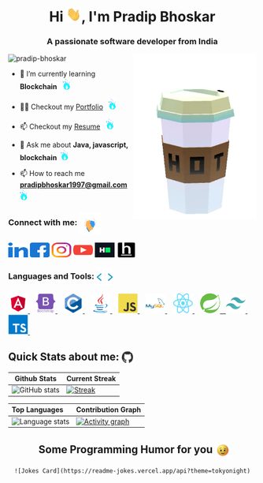 <!-- ### Hi there 👋 -->

<!--
**pradip-bhoskar/pradip-bhoskar** is a ✨ _special_ ✨ repository because its `README.md` (this file) appears on your GitHub profile.

Here are some ideas to get you started:

- 🔭 I’m currently working on ...
- 🌱 I’m currently learning ...
- 👯 I’m looking to collaborate on ...
- 🤔 I’m looking for help with ...
- 💬 Ask me about ...
- 📫 How to reach me: ...
- 😄 Pronouns: ...
- ⚡ Fun fact: ...
-->
<!-- 
![MasterHead](https://raw.githubusercontent.com/pradip-bhoskar/pradip-bhoskar/main/readme/images/gif/github_profile.gif) -->


<h1 align="center">Hi <img
        src="https://raw.githubusercontent.com/pradip-bhoskar/pradip-bhoskar/main/readme/images/gif/wave.gif"
        width=30px height='30px'>, I'm Pradip Bhoskar</h1>
<h3 align="center">A passionate software developer from India</h3>
<img align="right" width="250" src="https://raw.githubusercontent.com/pradip-bhoskar/pradip-bhoskar/main/readme/images/gif/hot.webp">

<!-- profile view -->
<p align="left"> <img
        src="https://komarev.com/ghpvc/?username=pradip-bhoskar&label=Profile%20views&color=0e75b6&style=flat"
        alt="pradip-bhoskar" /> </p>

<!-- profile view end  -->
- 🌱 I’m currently learning **Blockchain** &nbsp; <img width="15" src="https://raw.githubusercontent.com/pradip-bhoskar/pradip-bhoskar/main/readme/images/gif/fire_water.webp">

<!-- Portfolio -->
- 👨‍💻 Checkout my [Portfolio](https://pradipbhoskar.com/) &nbsp; <img width="15" src="https://raw.githubusercontent.com/pradip-bhoskar/pradip-bhoskar/main/readme/images/gif/fire_water.webp">


<!-- Resume -->
- 📫 Checkout my [Resume](https://drive.google.com/file/d/1c5E-FGUr_xLfClISFKc2ubavxyVTKaEK/view) &nbsp; <img width="15" src="https://raw.githubusercontent.com/pradip-bhoskar/pradip-bhoskar/main/readme/images/gif/fire_water.webp">


- 💬 Ask me about **Java, javascript, blockchain**&nbsp; <img width="15"
    src="https://raw.githubusercontent.com/pradip-bhoskar/pradip-bhoskar/main/readme/images/gif/fire_water.webp">

- 📫 How to reach me **pradipbhoskar1997@gmail.com** &nbsp; <img width="15"
    src="https://raw.githubusercontent.com/pradip-bhoskar/pradip-bhoskar/main/readme/images/gif/fire_water.webp">


<!-- Connect with me -->

<h3 align="left">Connect with me: <img src = "https://raw.githubusercontent.com/pradip-bhoskar/pradip-bhoskar/main/readme/images/gif/handShake.gif" width = 44px height=44px align="center"></h3>
<p align="left">
    <!-- <a href="https://twitter.com/pradip_bhoskar" target="blank"><img align="center"
            src="https://raw.githubusercontent.com/pradip-bhoskar/pradip-bhoskar/main/readme/images/social/twitter.svg"
            alt="pradip_bhoskar" height="30" width="40" /></a> -->
    <a href="https://linkedin.com/in/pradip-bhoskar-218911171" target="blank"><img align="center"
            src="https://raw.githubusercontent.com/pradip-bhoskar/pradip-bhoskar/main/readme/images/social/linked-in-alt.svg"
            alt="pradip-bhoskar-218911171" height="30" width="40" /></a>
    <a href="https://fb.com/pradip.bhoskar.3" target="blank"><img align="center"
            src="https://raw.githubusercontent.com/pradip-bhoskar/pradip-bhoskar/main/readme/images/social/facebook.svg"
            alt="pradip.bhoskar.3" height="30" width="40" /></a>
    <a href="https://instagram.com/pradip_bhoskar" target="blank"><img align="center"
            src="https://raw.githubusercontent.com/pradip-bhoskar/pradip-bhoskar/main/readme/images/social/instagram.svg"
            alt="pradip_bhoskar" height="30" width="40" /></a>
    <a href="https://www.youtube.com/channel/UCgqy61ayV4bRT2bEoBEjRwA" target="blank"><img align="center"
            src="https://raw.githubusercontent.com/pradip-bhoskar/pradip-bhoskar/main/readme/images/social/youtube.svg"
            alt="ucgqy61ayv4brt2beobejrwa" height="30" width="40" /></a>
    <a href="https://www.hackerrank.com/pradipbhoskar191" target="blank"><img align="center"
            src="https://raw.githubusercontent.com/pradip-bhoskar/pradip-bhoskar/main/readme/images/social/hackerrank.svg"
            alt="pradipbhoskar191" height="30" width="40" /></a>
    <a href="https://www.hackerearth.com/@pradipbhoskar1997" target="blank"><img align="center"
            src="https://raw.githubusercontent.com/pradip-bhoskar/pradip-bhoskar/main/readme/images/social/hackerearth.svg"
            alt="pradipbhoskar1997" height="30" width="40" /></a>
</p>

<!-- Tools and Languages  -->
<h3 align="left">Languages and Tools: <img src = "https://raw.githubusercontent.com/pradip-bhoskar/pradip-bhoskar/main/readme/images/gif/code.gif" width = 34px height=34px align="center"></h3>
<p align="left">
    <a href="https://angular.io" target="_blank" rel="noreferrer"> <img
            src="https://raw.githubusercontent.com/pradip-bhoskar/pradip-bhoskar/main/readme/images/languages/angular.svg" alt="angular" width="40" height="40" />
    </a>&nbsp;&nbsp;
    <!-- <a href="https://www.blender.org/" target="_blank" rel="noreferrer"> <img
            src="https://raw.githubusercontent.com/pradip-bhoskar/pradip-bhoskar/main/readme/images/languages/blender_community_badge_white.svg" alt="blender"
            width="40" height="40" /> </a>&nbsp;&nbsp; -->
    <a href="https://getbootstrap.com" target="_blank" rel="noreferrer"> <img
            src="https://raw.githubusercontent.com/pradip-bhoskar/pradip-bhoskar/main/readme/images/languages/bootstrap-plain-wordmark.svg"
            alt="bootstrap" width="40" height="40" /> </a>&nbsp;&nbsp;
    <a href="https://www.cprogramming.com/" target="_blank" rel="noreferrer"> <img
            src="https://raw.githubusercontent.com/pradip-bhoskar/pradip-bhoskar/main/readme/images/languages/c-original.svg" alt="c" width="40"
            height="40" /> </a>&nbsp;&nbsp;
    <!-- <a href="https://www.w3schools.com/cpp/" target="_blank" rel="noreferrer"> <img
            src="https://raw.githubusercontent.com/pradip-bhoskar/pradip-bhoskar/main/readme/images/languages/cplusplus-original.svg"
            alt="cplusplus" width="40" height="40" /> </a>&nbsp;&nbsp;
    <a href="https://www.w3schools.com/css/" target="_blank" rel="noreferrer"> <img
            src="https://raw.githubusercontent.com/pradip-bhoskar/pradip-bhoskar/main/readme/images/languages/css3-original-wordmark.svg"
            alt="css3" width="40" height="40" /> </a>&nbsp;&nbsp;
    <a href="https://git-scm.com/" target="_blank" rel="noreferrer">
        <img src="https://raw.githubusercontent.com/pradip-bhoskar/pradip-bhoskar/main/readme/images/languages/git-scm-icon.svg" alt="git" width="40" height="40" /> </a>&nbsp;&nbsp;
    <a href="https://www.w3.org/html/" target="_blank" rel="noreferrer"> <img
            src="https://raw.githubusercontent.com/pradip-bhoskar/pradip-bhoskar/main/readme/images/languages/html5-original-wordmark.svg"
            alt="html5" width="40" height="40" /> </a>&nbsp;&nbsp; -->
    <a href="https://www.java.com" target="_blank" rel="noreferrer">
        <img src="https://raw.githubusercontent.com/pradip-bhoskar/pradip-bhoskar/main/readme/images/languages/java-original.svg" alt="java"
            width="40" height="40" /> </a>&nbsp;&nbsp;
    <a href="https://developer.mozilla.org/en-US/docs/Web/JavaScript" target="_blank" rel="noreferrer"> <img
            src="https://raw.githubusercontent.com/pradip-bhoskar/pradip-bhoskar/main/readme/images/languages/javascript-original.svg"
            alt="javascript" width="40" height="40" /> </a>&nbsp;&nbsp;
    <!-- <a href="https://www.linux.org/" target="_blank" rel="noreferrer"> <img
            src="https://raw.githubusercontent.com/pradip-bhoskar/pradip-bhoskar/main/readme/images/languages/linux-original.svg" alt="linux"
            width="40" height="40" /> </a>&nbsp;&nbsp; -->
    <a href="https://www.mysql.com/" target="_blank" rel="noreferrer"> <img
            src="https://raw.githubusercontent.com/pradip-bhoskar/pradip-bhoskar/main/readme/images/languages/mysql-original-wordmark.svg"
            alt="mysql" width="40" height="40" /> </a>&nbsp;&nbsp;
    <!-- <a href="https://nodejs.org" target="_blank" rel="noreferrer">
        <img src="https://raw.githubusercontent.com/pradip-bhoskar/pradip-bhoskar/main/readme/images/languages/nodejs-original-wordmark.svg"
            alt="nodejs" width="40" height="40" /> </a>&nbsp;&nbsp;
    <a href="https://www.php.net" target="_blank" rel="noreferrer">
        <img src="https://raw.githubusercontent.com/pradip-bhoskar/pradip-bhoskar/main/readme/images/languages/php-original.svg" alt="php"
            width="40" height="40" /> </a>&nbsp;&nbsp; <a href="https://reactjs.org/" target="_blank" rel="noreferrer"> <img
            src="https://raw.githubusercontent.com/pradip-bhoskar/pradip-bhoskar/main/readme/images/languages/react-original-wordmark.svg"
            alt="react" width="40" height="40" /> </a>&nbsp;&nbsp; -->
    <a href="https://reactjs.org/" target="_blank" rel="noreferrer"> <img
            src="https://raw.githubusercontent.com/pradip-bhoskar/pradip-bhoskar/main/readme/images/languages/header_logo.svg" alt="reactnative" width="40" height="40" /> </a>&nbsp;&nbsp;
    <a href="https://spring.io/" target="_blank" rel="noreferrer"> <img
            src="https://raw.githubusercontent.com/pradip-bhoskar/pradip-bhoskar/main/readme/images/languages/springio-icon.svg" alt="spring" width="40" height="40" />&nbsp;&nbsp;
    </a>
    <a href="https://tailwindcss.com/" target="_blank" rel="noreferrer"> <img
            src="https://raw.githubusercontent.com/pradip-bhoskar/pradip-bhoskar/main/readme/images/languages/tailwindcss-icon.svg" alt="tailwind" width="40"
            height="40" /> </a>&nbsp;&nbsp;
    <a href="https://www.typescriptlang.org/" target="_blank" rel="noreferrer"> <img
            src="https://raw.githubusercontent.com/pradip-bhoskar/pradip-bhoskar/main/readme/images/languages/typescript-original.svg"
            alt="typescript" width="40" height="40" /> </a>&nbsp;&nbsp;
</p>


<!-- stats start -->
<h2>Quick Stats about me: <img
        src='https://raw.githubusercontent.com/pradip-bhoskar/pradip-bhoskar/main/readme/images/gif/github.gif'
        width='25px' height="25px" align="center"></h2>



| Github Stats | Current Streak |
| --- | --- |
| ![GitHub stats](https://github-readme-stats.vercel.app/api?username=pradip-bhoskar&show_icons=true) | [![Streak](https://github-readme-streak-stats.herokuapp.com?user=pradip-bhoskar)](https://git.io/streak-stats) |


<!-- &theme=tokyonight -->
<!-- Theme color -->
<!-- dark, radical, merko, gruvbox, tokyonight, onedark, cobalt, synthwave, highcontrast, dracula -->



| Top Languages | Contribution Graph  |
| :--- | --- |
| <img height=200 width=350 src="https://github-readme-stats.vercel.app/api/top-langs?username=pradip-bhoskar&show_icons=true" alt="Language stats" /> | [![Activity graph](https://activity-graph.herokuapp.com/graph?username=pradip-bhoskar&custom_title=This%20is%20a%20title&hide_border=true)](https://github.com/pradip-bhoskar/github-readme-activity-graph) |

<!-- stats end -->

<div align="center">
    <h2>&nbsp; Some Programming Humor for you <img align='center'
            src='https://raw.githubusercontent.com/pradip-bhoskar/pradip-bhoskar/main/readme/images/gif/winkFace.gif'
            width='32px' height='32px'></h2>

    ![Jokes Card](https://readme-jokes.vercel.app/api?theme=tokyonight)
</div>

<br>
